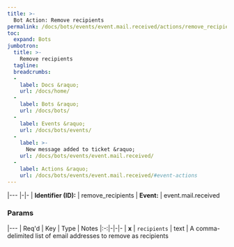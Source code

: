 ```yaml
---
title: >-
  Bot Action: Remove recipients
permalink: /docs/bots/events/event.mail.received/actions/remove_recipients/
toc:
  expand: Bots
jumbotron:
  title: >-
    Remove recipients
  tagline: 
  breadcrumbs:
  -
    label: Docs &raquo;
    url: /docs/home/
  -
    label: Bots &raquo;
    url: /docs/bots/
  -
    label: Events &raquo;
    url: /docs/bots/events/
  -
    label: >-
      New message added to ticket &raquo;
    url: /docs/bots/events/event.mail.received/
  -
    label: Actions &raquo;
    url: /docs/bots/events/event.mail.received/#event-actions
---
```


|---
|-|-
| **Identifier (ID):** | remove_recipients
| **Event:** | event.mail.received

### Params

|---
| Req'd | Key | Type | Notes
|:-:|-|-|-
| **x** | `recipients` | text | A comma-delimited list of email addresses to remove as recipients
